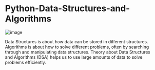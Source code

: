 # Python-Data-Structures-and-Algorithms
![image](https://github.com/user-attachments/assets/ddec9ba6-75c1-4b6b-919a-e458558347b9)

Data Structures is about how data can be stored in different structures. Algorithms is about how to solve different problems, often by searching through and manipulating data structures. Theory about Data Structures and Algorithms (DSA) helps us to use large amounts of data to solve problems efficiently.
